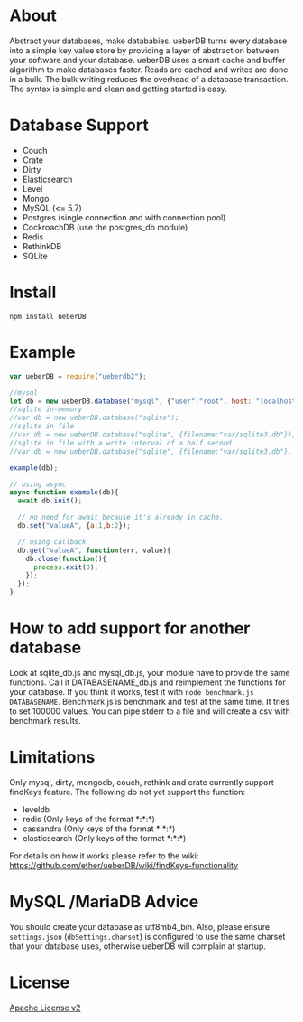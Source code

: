 # About

Abstract your databases, make datababies.  ueberDB turns every database into a simple key value store by providing a layer of abstraction between your software and your database.  ueberDB uses a smart cache and buffer algorithm to make databases faster. Reads are cached and writes are done in a bulk. The bulk writing reduces the overhead of a database transaction.  The syntax is simple and clean and getting started is easy.

# Database Support
* Couch
* Crate
* Dirty
* Elasticsearch
* Level
* Mongo
* MySQL (<= 5.7)
* Postgres (single connection and with connection pool)
* CockroachDB (use the postgres_db module)
* Redis
* RethinkDB
* SQLite

# Install

`npm install ueberDB`

# Example

```javascript
var ueberDB = require("ueberdb2");

//mysql
let db = new ueberDB.database("mysql", {"user":"root", host: "localhost", "password":"", database: "store"});
//sqlite in-memory
//var db = new ueberDB.database("sqlite");
//sqlite in file
//var db = new ueberDB.database("sqlite", {filename:"var/sqlite3.db"});
//sqlite in file with a write interval of a half second
//var db = new ueberDB.database("sqlite", {filename:"var/sqlite3.db"}, {writeInterval: 500});

example(db);

// using async
async function example(db){
  await db.init();

  // no need for await because it's already in cache..
  db.set("valueA", {a:1,b:2});

  // using callback
  db.get("valueA", function(err, value){
    db.close(function(){
      process.exit(0);
    });
  });
}
```

# How to add support for another database
Look at sqlite_db.js and mysql_db.js, your module have to provide the same functions. Call it DATABASENAME_db.js and reimplement the functions for your database. If you think it works, test it with `node benchmark.js DATABASENAME`. Benchmark.js is benchmark and test at the same time. It tries to set 100000 values. You can pipe stderr to a file and will create a csv with benchmark results.

# Limitations
Only mysql, dirty, mongodb, couch, rethink and crate currently support findKeys feature. The following do not yet support the function:

* leveldb
* redis (Only keys of the format \*:\*:\*)
* cassandra (Only keys of the format \*:\*:\*)
* elasticsearch (Only keys of the format \*:\*:\*)

For details on how it works please refer to the wiki: https://github.com/ether/ueberDB/wiki/findKeys-functionality

# MySQL /MariaDB Advice
You should create your database as utf8mb4_bin.
Also, please ensure `settings.json` (`dbSettings.charset`) is configured to use the same charset that your database uses, otherwise ueberDB will complain at startup.

# License
[Apache License v2](http://www.apache.org/licenses/LICENSE-2.0.html)

